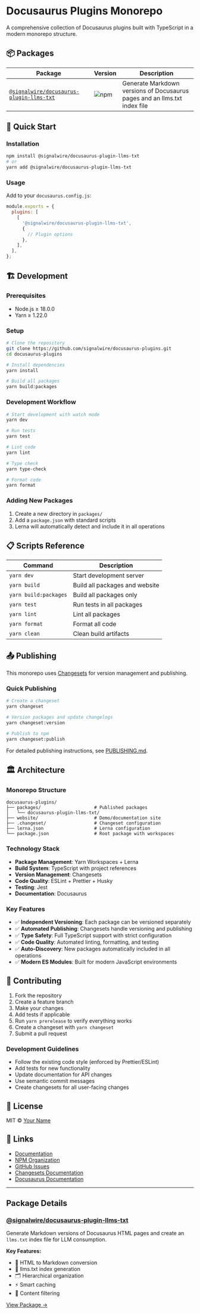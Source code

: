 # Docusaurus Plugins Monorepo

A comprehensive collection of Docusaurus plugins built with TypeScript in a modern monorepo
structure.

## 📦 Packages

| Package                                                                           | Version                                                                     | Description                                                               |
| --------------------------------------------------------------------------------- | --------------------------------------------------------------------------- | ------------------------------------------------------------------------- |
| [`@signalwire/docusaurus-plugin-llms-txt`](./packages/docusaurus-plugin-llms-txt) | ![npm](https://img.shields.io/npm/v/@signalwire/docusaurus-plugin-llms-txt) | Generate Markdown versions of Docusaurus pages and an llms.txt index file |

## 🚀 Quick Start

### Installation

```bash
npm install @signalwire/docusaurus-plugin-llms-txt
# or
yarn add @signalwire/docusaurus-plugin-llms-txt
```

### Usage

Add to your `docusaurus.config.js`:

```javascript
module.exports = {
  plugins: [
    [
      '@signalwire/docusaurus-plugin-llms-txt',
      {
        // Plugin options
      },
    ],
  ],
};
```

## 🏗 Development

### Prerequisites

- Node.js ≥ 18.0.0
- Yarn ≥ 1.22.0

### Setup

```bash
# Clone the repository
git clone https://github.com/signalwire/docusaurus-plugins.git
cd docusaurus-plugins

# Install dependencies
yarn install

# Build all packages
yarn build:packages
```

### Development Workflow

```bash
# Start development with watch mode
yarn dev

# Run tests
yarn test

# Lint code
yarn lint

# Type check
yarn type-check

# Format code
yarn format
```

### Adding New Packages

1. Create a new directory in `packages/`
2. Add a `package.json` with standard scripts
3. Lerna will automatically detect and include it in all operations

## 📋 Scripts Reference

| Command               | Description                    |
| --------------------- | ------------------------------ |
| `yarn dev`            | Start development server       |
| `yarn build`          | Build all packages and website |
| `yarn build:packages` | Build all packages only        |
| `yarn test`           | Run tests in all packages      |
| `yarn lint`           | Lint all packages              |
| `yarn format`         | Format all code                |
| `yarn clean`          | Clean build artifacts          |

## 📤 Publishing

This monorepo uses [Changesets](https://github.com/changesets/changesets) for version management and
publishing.

### Quick Publishing

```bash
# Create a changeset
yarn changeset

# Version packages and update changelogs
yarn changeset:version

# Publish to npm
yarn changeset:publish
```

For detailed publishing instructions, see [PUBLISHING.md](./PUBLISHING.md).

## 🏛 Architecture

### Monorepo Structure

```
docusaurus-plugins/
├── packages/                    # Published packages
│   └── docusaurus-plugin-llms-txt/
├── website/                     # Demo/documentation site
├── .changeset/                  # Changeset configuration
├── lerna.json                   # Lerna configuration
└── package.json                 # Root package with workspaces
```

### Technology Stack

- **Package Management**: Yarn Workspaces + Lerna
- **Build System**: TypeScript with project references
- **Version Management**: Changesets
- **Code Quality**: ESLint + Prettier + Husky
- **Testing**: Jest
- **Documentation**: Docusaurus

### Key Features

- ✅ **Independent Versioning**: Each package can be versioned separately
- ✅ **Automated Publishing**: Changesets handle versioning and publishing
- ✅ **Type Safety**: Full TypeScript support with strict configuration
- ✅ **Code Quality**: Automated linting, formatting, and testing
- ✅ **Auto-Discovery**: New packages automatically included in all operations
- ✅ **Modern ES Modules**: Built for modern JavaScript environments

## 🤝 Contributing

1. Fork the repository
2. Create a feature branch
3. Make your changes
4. Add tests if applicable
5. Run `yarn prerelease` to verify everything works
6. Create a changeset with `yarn changeset`
7. Submit a pull request

### Development Guidelines

- Follow the existing code style (enforced by Prettier/ESLint)
- Add tests for new functionality
- Update documentation for API changes
- Use semantic commit messages
- Create changesets for all user-facing changes

## 📜 License

MIT © [Your Name](LICENSE)

## 🔗 Links

- [Documentation](https://signalwire.github.io/docusaurus-plugins/)
- [NPM Organization](https://www.npmjs.com/org/signalwire)
- [GitHub Issues](https://github.com/signalwire/docusaurus-plugins/issues)
- [Changesets Documentation](https://github.com/changesets/changesets)
- [Docusaurus Documentation](https://docusaurus.io/)

---

## Package Details

### [@signalwire/docusaurus-plugin-llms-txt](./packages/docusaurus-plugin-llms-txt)

Generate Markdown versions of Docusaurus HTML pages and create an `llms.txt` index file for LLM
consumption.

**Key Features:**

- 🔄 HTML to Markdown conversion
- 📝 llms.txt index generation
- 🗂️ Hierarchical organization
- ⚡ Smart caching
- 🎯 Content filtering

[View Package →](./packages/docusaurus-plugin-llms-txt)
